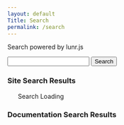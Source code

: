 ```yaml
---
layout: default
Title: Search
permalink: /search
---
```


Search powered by lunr.js
<form action="/search" id="site_search">
                <input type="text" id="search_box" name="query">
                <input type="submit" value="Search">
              </form> 
              
### Site Search Results

<ul id="search_results">Search Loading</ul>

### Documentation Search Results

<ul id="doc_results"></ul>

<script src="/js/lunr.min.js"></script>
<script src="https://ajax.googleapis.com/ajax/libs/jquery/1.11.3/jquery.min.js"></script>
<script src="/js/search.js"></script>
<script> 
window.onload = function() {
	var param = location.search;
	qstart = param.search("query=");
	qend = qstart + "query=".length;
	var res = param.slice(qend);
	$("#search_box").val(res);
	$("#site_search").trigger("submit");
};

</script>



